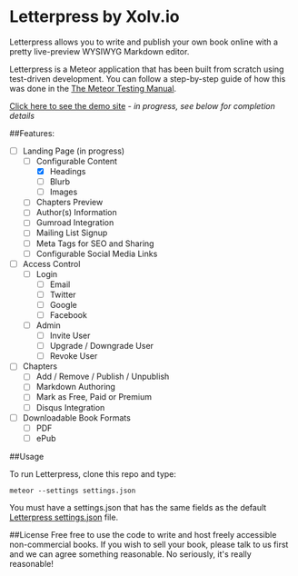 Letterpress by Xolv.io
======================

Letterpress allows you to write and publish your own book online with a pretty live-preview
WYSIWYG Markdown editor.

Letterpress is a Meteor application that has been built from scratch using test-driven
development. You can follow a step-by-step guide of how this was done in the
[The Meteor Testing Manual](http://www.meteortesting.com/chapter/letterpress1).

[Click here to see the demo site](http://letterpress.xolv.io) - *in progress, see below for
completion details*

##Features:

* [ ] Landing Page (in progress)
  * [ ] Configurable Content
    * [x] Headings
    * [ ] Blurb
    * [ ] Images
  * [ ] Chapters Preview
  * [ ] Author(s) Information
  * [ ] Gumroad Integration
  * [ ] Mailing List Signup
  * [ ] Meta Tags for SEO and Sharing
  * [ ] Configurable Social Media Links
* [ ] Access Control
  * [ ] Login
    * [ ] Email
    * [ ] Twitter
    * [ ] Google
    * [ ] Facebook
  * [ ] Admin 
    * [ ] Invite User
    * [ ] Upgrade / Downgrade User
    * [ ] Revoke User
* [ ] Chapters
  * [ ] Add / Remove / Publish / Unpublish
  * [ ] Markdown Authoring
  * [ ] Mark as Free, Paid or Premium
  * [ ] Disqus Integration
* [ ] Downloadable Book Formats
  * [ ] PDF
  * [ ] ePub

##Usage

To run Letterpress, clone this repo and type:

`meteor --settings settings.json`

You must have a settings.json that has the same fields as the default
[Letterpress settings.json](https://github.com/xolvio/Letterpress/blob/master/settings.json) file.

##License
Free free to use the code to write and host freely accessible non-commercial books. If you wish
to sell your book, please talk to us first and we can agree something reasonable. No seriously,
it's really reasonable!
